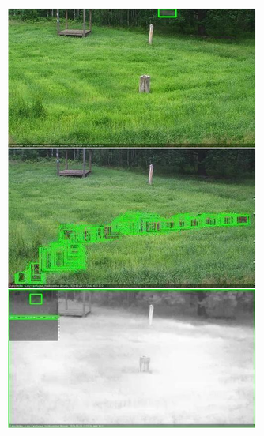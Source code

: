 ![20200629-183523-184525](in2/20200629/20200629-183523-184525_0_.jpg)
![20200629-195625-200629](in2/20200629/20200629-195625-200629_0_.jpg)
![20200629-204710-205714](in2/20200629/20200629-204710-205714_0_.jpg)
